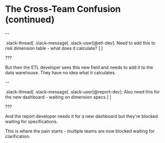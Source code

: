 # The Cross-Team Confusion (continued)

--

.slack-thread[
.slack-message[
.slack-user[@etl-dev]: Need to add this to risk dimension table - what does it calculate?
]
]

???

But then the ETL developer sees this new field and needs to add it to the data warehouse. They have no idea what it calculates.

--

.slack-thread[
.slack-message[
.slack-user[@report-dev]: Also need this for the new dashboard - waiting on dimension specs
]
]

???

And the report developer needs it for a new dashboard but they're blocked waiting for specifications.

This is where the pain starts - multiple teams are now blocked waiting for clarification.
